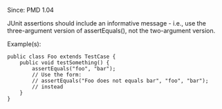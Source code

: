 Since: PMD 1.04

JUnit assertions should include an informative message - i.e., use the three-argument version of 
assertEquals(), not the two-argument version.

Example(s):
```
public class Foo extends TestCase {
    public void testSomething() {
        assertEquals("foo", "bar");
        // Use the form:
        // assertEquals("Foo does not equals bar", "foo", "bar");
        // instead
    }
}
```
